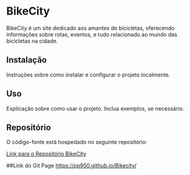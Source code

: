 # BikeCity

BikeCity é um site dedicado aos amantes de bicicletas, oferecendo informações sobre rotas, eventos, e tudo relacionado ao mundo das bicicletas na cidade.

## Instalação

Instruções sobre como instalar e configurar o projeto localmente.

## Uso

Explicação sobre como usar o projeto. Inclua exemplos, se necessário.

## Repositório

O código-fonte está hospedado no seguinte repositório:

[Link para o Repositório BikeCity](https://github.com/PP950/Bikecity.git)

##Link do Git Page
https://pp950.github.io/Bikecity/
